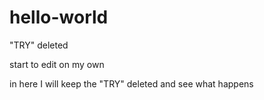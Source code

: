 # hello-world

"TRY" deleted

start to edit on my own

in here I will keep the "TRY" deleted and see what happens
